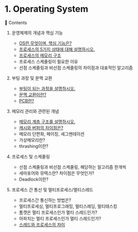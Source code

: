 # 1. Operating System

📖 Contents

1. 운영체제의 개념과 핵심 기능
   - [OS란 무엇이며, 핵심 기능은?](https://github.com/inflearn-cs-study/cs/tree/main/Operating%20System/OS_01)
    - [프로세스의 5가지 상태에 대해 설명하시오.](https://github.com/inflearn-cs-study/cs/tree/main/Operating%20System/OS_02)
    - [프로세스의 메모리 구조](https://github.com/inflearn-cs-study/cs/tree/main/Operating%20System/OS_02)
    - 프로세스 스케줄링이 필요한 이유
    - 선점 스케줄링과 비선점 스케줄링의 차이점과 대표적인 알고리즘

2. 부팅 과정 및 문맥 교환
    - [부팅이 되는 과정을 설명하시오.](https://github.com/inflearn-cs-study/cs/tree/main/Operating%20System/OS_03)
    - [문맥 교환이란?](https://github.com/inflearn-cs-study/cs/tree/main/Operating%20System/OS_04)
    - [PCB란?](https://github.com/inflearn-cs-study/cs/tree/main/Operating%20System/OS_03)

3. 메모리 관리와 관련된 개념
    - [메모리 계층 구조를 설명하시오.](https://github.com/inflearn-cs-study/cs/tree/main/Operating%20System/OS_05)
    - [캐시와 버퍼의 차이점은?](https://github.com/inflearn-cs-study/cs/tree/main/Operating%20System/OS_05)
    - 메모리 단편화, 페이징, 세그멘테이션
    - 가상메모리란?
    - thrashing이란?

4. 프로세스 및 스케줄링
    - 선점 스케줄링과 비선점 스케줄링, 해당하는 알고리즘 한개씩
    - 세마포어와 뮤텍스란? 차이점은 무엇인가?
    - Deadlock이란?

5. 프로세스 간 통신 및 멀티프로세스/멀티스레드
    - 프로세스간 통신하는 방법은?
    - 멀티프로세싱, 멀티프로그래밍, 멀티스레딩, 멀티태스킹
    - 톰캣은 멀티 프로세스인가 멀티 스레드인가?
    - 아파치는 멀티 프로세스인가 멀티 스레드인가?
    - [스레드와 프로세스의 차이]((https://github.com/inflearn-cs-study/cs/tree/main/Operating%20System/OS_05))
